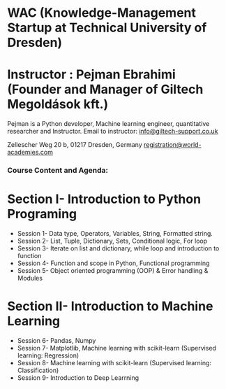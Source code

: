 # WAC (Knowledge-Management Startup at Technical University of Dresden)
# Instructor : Pejman Ebrahimi (Founder and Manager of Giltech Megoldások kft.)
Pejman is a Python developer, Machine learning engineer, quantitative researcher and Instructor.
Email to instructor: info@giltech-support.co.uk

Zellescher Weg 20 b, 01217 Dresden, Germany registration@world-academies.com

### Course Content and Agenda:

# Section I- Introduction to Python Programing
* Session 1- Data type, Operators, Variables, String, Formatted string.
* Session 2- List, Tuple, Dictionary, Sets, Conditional logic, For loop
* Session 3- Iterate on list and dictionary, while loop and introduction to function
* Session 4- Function and scope in Python, Functional programming
* Session 5- Object oriented programming (OOP) & Error handling & Modules
# Section II- Introduction to Machine Learning
* Session 6- Pandas, Numpy
* Session 7- Matplotlib, Machine learning with scikit-learn (Supervised learning: Regression)
* Session 8- Machine learning with scikit-learn (Supervised learning: Classification)
* Session 9- Introduction to Deep Learrning
